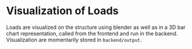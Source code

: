 # Visualization of Loads

Loads are visualized on the structure using blender as well as in a 3D bar chart representation, called 
from the frontend and run in the backend. Visualization are momentarily stored in `backend/output`.